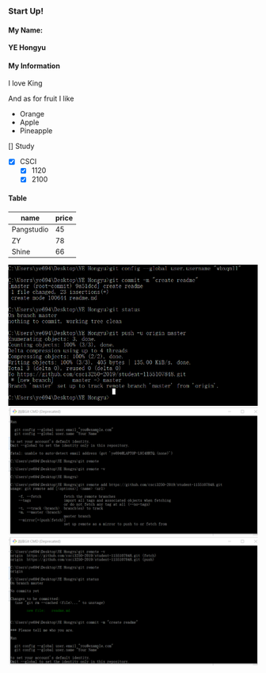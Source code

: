 ### Start Up!
#### My Name: 
**YE Hongyu**

#### My Information
I love King

And as for fruit I like
 - Orange
 - Apple
 - Pineapple
 
[] Study
- [x] CSCI
  - [x] 1120
  - [x] 2100
 
#### Table
name | price
---- | ---
Pangstudio | 45
ZY |  78
Shine | 66

![1](https://github.com/csci3250-2019/student-1155107848/blob/master/%E5%BE%AE%E4%BF%A1%E5%9B%BE%E7%89%87_20190423174217.png)
![2](https://github.com/csci3250-2019/student-1155107848/blob/master/%E5%BE%AE%E4%BF%A1%E5%9B%BE%E7%89%87_20190423174232.png)
![3](https://github.com/csci3250-2019/student-1155107848/blob/master/%E5%BE%AE%E4%BF%A1%E5%9B%BE%E7%89%87_20190423174236.png)
